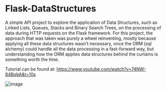 # Flask-DataStructures

A simple API project to explore the application of Data Structures, such as Linked Lists, Queues, Stacks and Binary Search Trees, on the processing of data during HTTP requests on the Flask framework. For this project, the approach that was taken was purely a wheel reinventing, mostly because applying all these data structures wasn't necessary, once the ORM (sql alchemy) could handle all the data processing in a fast-forward way, but understanding how the ORM applies data structures behind the curtains is something worth the time.

Tutorial can be found at: https://www.youtube.com/watch?v=74NW-84BqbA&t=10s

![image](https://user-images.githubusercontent.com/26651389/129464249-76fd1441-3bfe-4ad5-923c-084f75c4eb71.png)

